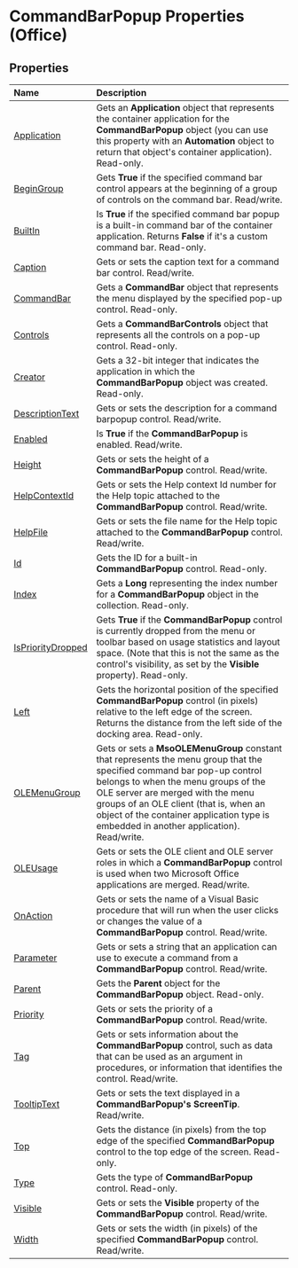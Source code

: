 
# CommandBarPopup Properties (Office)

## Properties



|**Name**|**Description**|
|:-----|:-----|
|[Application](2a247386-f2f3-5901-038a-677a4906cb82.md)|Gets an  **Application** object that represents the container application for the **CommandBarPopup** object (you can use this property with an **Automation** object to return that object's container application). Read-only.|
|[BeginGroup](0ecc5c98-5db7-792c-8f33-86f7df32d912.md)|Gets  **True** if the specified command bar control appears at the beginning of a group of controls on the command bar. Read/write.|
|[BuiltIn](7cf5322a-b970-39da-c200-fc8303d60f29.md)|Is  **True** if the specified command bar popup is a built-in command bar of the container application. Returns **False** if it's a custom command bar. Read-only.|
|[Caption](fc9221e6-cfb0-9f2a-290b-73a434569e65.md)|Gets or sets the caption text for a command bar control. Read/write.|
|[CommandBar](e78abe18-d260-8cac-d647-322b449e4bbb.md)|Gets a  **CommandBar** object that represents the menu displayed by the specified pop-up control. Read-only.|
|[Controls](0b116a89-f4a8-8043-0c0c-c64eb07a3941.md)|Gets a  **CommandBarControls** object that represents all the controls on a pop-up control. Read-only.|
|[Creator](14af9c69-394c-9547-ac79-6bc1bc7f01c1.md)|Gets a 32-bit integer that indicates the application in which the  **CommandBarPopup** object was created. Read-only.|
|[DescriptionText](81a6b11d-40ea-d17d-4a28-ca423a3e29ec.md)|Gets or sets the description for a command barpopup control. Read/write.|
|[Enabled](d56d2e1d-27b3-f375-95aa-9efa3aa4d734.md)|Is  **True** if the **CommandBarPopup** is enabled. Read/write.|
|[Height](38692baa-5b41-6f38-305c-33eb1aa5f5df.md)|Gets or sets the height of a  **CommandBarPopup** control. Read/write.|
|[HelpContextId](b07d39b7-9fad-51dc-b093-de88cd1ea905.md)|Gets or sets the Help context Id number for the Help topic attached to the  **CommandBarPopup** control. Read/write.|
|[HelpFile](67c79cb5-cca7-d113-49de-9f636c757867.md)|Gets or sets the file name for the Help topic attached to the  **CommandBarPopup** control. Read/write.|
|[Id](7bddc643-ec4f-7fa5-d5e4-a4677cf564fa.md)|Gets the ID for a built-in  **CommandBarPopup** control. Read-only.|
|[Index](6f6f6d1f-a59a-cf52-d273-a732652b4f05.md)|Gets a  **Long** representing the index number for a **CommandBarPopup** object in the collection. Read-only.|
|[IsPriorityDropped](2f4846a0-d435-df3c-903c-050b0e31d19d.md)|Gets **True** if the **CommandBarPopup** control is currently dropped from the menu or toolbar based on usage statistics and layout space. (Note that this is not the same as the control's visibility, as set by the **Visible** property). Read-only.|
|[Left](d384480a-9777-acee-d943-ec4ebb6cb5e7.md)|Gets the horizontal position of the specified  **CommandBarPopup** control (in pixels) relative to the left edge of the screen. Returns the distance from the left side of the docking area. Read-only.|
|[OLEMenuGroup](32b1bc39-19bc-d0ed-59b5-2e7fa03f329e.md)|Gets or sets a  **MsoOLEMenuGroup** constant that represents the menu group that the specified command bar pop-up control belongs to when the menu groups of the OLE server are merged with the menu groups of an OLE client (that is, when an object of the container application type is embedded in another application). Read/write.|
|[OLEUsage](75d338e0-f5ca-f4b6-2f94-e575749e6ae9.md)|Gets or sets the OLE client and OLE server roles in which a  **CommandBarPopup** control is used when two Microsoft Office applications are merged. Read/write.|
|[OnAction](47511647-5f1f-5e40-179b-ec589a2c39be.md)|Gets or sets the name of a Visual Basic procedure that will run when the user clicks or changes the value of a  **CommandBarPopup** control. Read/write.|
|[Parameter](3ad7783e-3afd-0019-1cf9-eae93992479b.md)|Gets or sets a string that an application can use to execute a command from a  **CommandBarPopup** control. Read/write.|
|[Parent](1bb8a043-1ad2-28d2-8c48-8426ef24579e.md)|Gets the  **Parent** object for the **CommandBarPopup** object. Read-only.|
|[Priority](cef115fd-fdc8-d8a3-b51d-c9fbc21a810f.md)|Gets or sets the priority of a  **CommandBarPopup** control. Read/write.|
|[Tag](161b54b5-e7e6-123b-1d68-244d2b64230e.md)|Gets or sets information about the  **CommandBarPopup** control, such as data that can be used as an argument in procedures, or information that identifies the control. Read/write.|
|[TooltipText](4b2d39b5-3fcd-0478-51ae-098094a8a4c6.md)|Gets or sets the text displayed in a  **CommandBarPopup's** **ScreenTip**. Read/write.|
|[Top](8949a41f-3772-be86-d794-002c680a4ade.md)|Gets the distance (in pixels) from the top edge of the specified  **CommandBarPopup** control to the top edge of the screen. Read-only.|
|[Type](1ef5e542-7fa6-1527-26d0-cf8a6c755979.md)|Gets the type of  **CommandBarPopup** control. Read-only.|
|[Visible](03b74aed-4f36-c45b-a490-a7143542307e.md)|Gets or sets the  **Visible** property of the **CommandBarPopup** control. Read/write.|
|[Width](a80aaeb8-c633-215b-bd28-8d25fa97dcc9.md)|Gets or sets the width (in pixels) of the specified  **CommandBarPopup** control. Read/write.|
